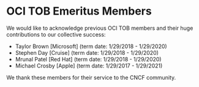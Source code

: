 # OCI TOB Emeritus Members

We would like to acknowledge previous OCI TOB members and their huge contributions to our collective success:

* Taylor Brown [Microsoft] (term date: 1/29/2018 - 1/29/2020)
* Stephen Day [Cruise] (term date: 1/29/2018 - 1/29/2020)
* Mrunal Patel [Red Hat] (term date: 1/29/2018 - 1/29/2020)
* Michael Crosby [Apple] (term date: 1/29/2017 - 1/29/2021)

We thank these members for their service to the CNCF community.
